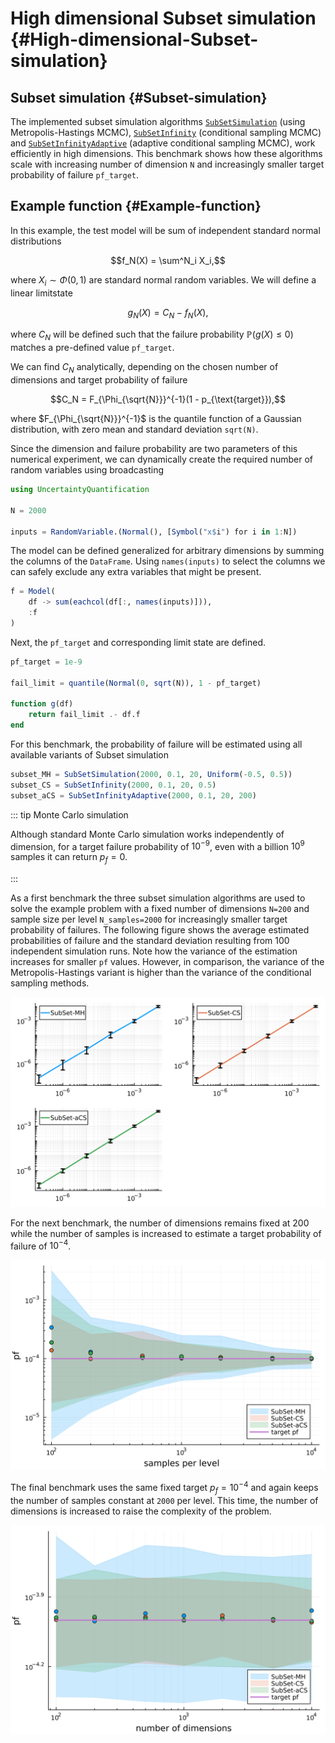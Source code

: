 
# High dimensional Subset simulation {#High-dimensional-Subset-simulation}

## Subset simulation {#Subset-simulation}

The implemented subset simulation algorithms [`SubSetSimulation`](/api/simulations#UncertaintyQuantification.SubSetSimulation) (using Metropolis-Hastings MCMC), [`SubSetInfinity`](/api/simulations#UncertaintyQuantification.SubSetInfinity) (conditional sampling MCMC) and [`SubSetInfinityAdaptive`](/api/simulations#UncertaintyQuantification.SubSetInfinityAdaptive) (adaptive conditional sampling MCMC), work efficiently in high dimensions. This benchmark shows how these algorithms scale with increasing number of dimension `N` and increasingly smaller target probability of failure `pf_target`.

## Example function {#Example-function}

In this example, the test model will be sum of independent standard normal distributions

$$f_N(X) = \sum^N_i X_i,$$

where $X_i \sim \Phi(0, 1)$ are standard normal random variables. We will define a linear limitstate

$$g_N(X) = C_N - f_N(X),$$

where $C_N$ will be defined such that the failure probability $\mathbb{P}(g(X) \leq 0)$ matches a pre-defined value `pf_target`.

We can find $C_N$ analytically, depending on the chosen number of dimensions and target probability of failure

$$C_N = F_{\Phi_{\sqrt{N}}}^{-1}(1 - p_{\text{target}}),$$

where $F_{\Phi_{\sqrt{N}}}^{-1}$ is the quantile function of a Gaussian distribution, with zero mean and standard deviation `sqrt(N)`.

Since the dimension and failure probability are two parameters of this numerical experiment, we can dynamically create the required number of random variables using broadcasting

```julia
using UncertaintyQuantification

N = 2000

inputs = RandomVariable.(Normal(), [Symbol("x$i") for i in 1:N])

```


The model can be defined generalized for arbitrary dimensions by summing the columns of the `DataFrame`. Using `names(inputs)` to select the columns we can safely exclude any extra variables that might be present.

```julia
f = Model(
    df -> sum(eachcol(df[:, names(inputs)])),
    :f
)
```


Next, the `pf_target` and corresponding limit state are defined.

```julia
pf_target = 1e-9

fail_limit = quantile(Normal(0, sqrt(N)), 1 - pf_target)

function g(df)
    return fail_limit .- df.f
end
```


For this benchmark, the probability of failure will be estimated using all available variants of Subset simulation

```julia
subset_MH = SubSetSimulation(2000, 0.1, 20, Uniform(-0.5, 0.5))
subset_CS = SubSetInfinity(2000, 0.1, 20, 0.5)
subset_aCS = SubSetInfinityAdaptive(2000, 0.1, 20, 200)
```


::: tip Monte Carlo simulation

Although standard Monte Carlo simulation works independently of dimension, for a target failure probability of $10^{-9}$, even with a billion $10^9$ samples it can return $p_f=0$.

:::

As a first benchmark the three subset simulation algorithms are used to solve the example problem with a fixed number of dimensions `N=200` and sample size per level `N_samples=2000` for increasingly smaller target probability of failures. The following figure shows the average estimated probabilities of failure and the standard deviation resulting from 100 independent simulation runs. Note how the variance of the estimation increases for smaller `pf` values. However, in comparison, the variance of the Metropolis-Hastings variant is higher than the variance of the conditional sampling methods.


![](../assets/subset-pf.svg)


For the next benchmark, the number of dimensions remains fixed at 200 while the  number of samples is increased to estimate a target probability of failure of $10^{-4}$.


![](../assets/subset-samples.svg)


The final benchmark uses the same fixed target $p_{f} = 10^{-4}$ and again keeps the number of samples constant at `2000` per level. This time, the number of dimensions is increased to raise the complexity of the problem.


![](../assets/subset-dimensions.svg)

